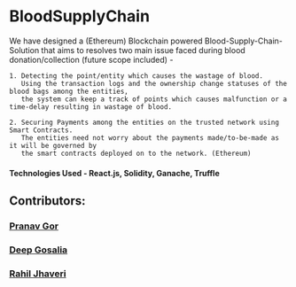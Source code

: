 # BloodSupplyChain
We have designed a (Ethereum) Blockchain powered Blood-Supply-Chain-Solution that aims to resolves two main issue faced during blood donation/collection (future scope included) - 
```
1. Detecting the point/entity which causes the wastage of blood. 
   Using the transaction logs and the ownership change statuses of the blood bags among the entities, 
   the system can keep a track of points which causes malfunction or a time-delay resulting in wastage of blood.

2. Securing Payments among the entities on the trusted network using Smart Contracts. 
   The entities need not worry about the payments made/to-be-made as it will be governed by 
   the smart contracts deployed on to the network. (Ethereum) 
```

#### Technologies Used - React.js, Solidity, Ganache, Truffle 
## Contributors:
### [Pranav Gor](https://github.com/pranavgor/)
### [Deep Gosalia](https://github.com/deepgosalia1/)
### [Rahil Jhaveri](https://github.com/Rjj1512)
